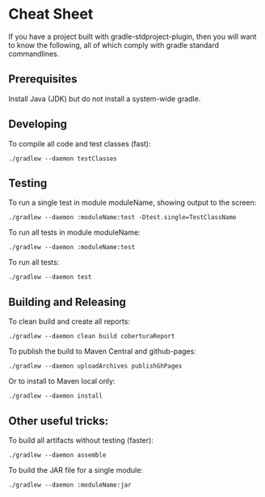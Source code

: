 # Cheat Sheet

If you have a project built with gradle-stdproject-plugin, then you
will want to know the following, all of which comply with gradle
standard commandlines.

## Prerequisites

Install Java (JDK) but do not install a system-wide gradle.

## Developing

To compile all code and test classes (fast):

	./gradlew --daemon testClasses

## Testing

To run a single test in module moduleName, showing output to the
screen:

	./gradlew --daemon :moduleName:test -Dtest.single=TestClassName

To run all tests in module moduleName:

	./gradlew --daemon :moduleName:test

To run all tests:

	./gradlew --daemon test

## Building and Releasing

To clean build and create all reports:

	./gradlew --daemon clean build coberturaReport

To publish the build to Maven Central and github-pages:

	./gradlew --daemon uploadArchives publishGhPages

Or to install to Maven local only:

	./gradlew --daemon install

## Other useful tricks:

To build all artifacts without testing (faster):

	./gradlew --daemon assemble

To build the JAR file for a single module:

	./gradlew --daemon :moduleName:jar

